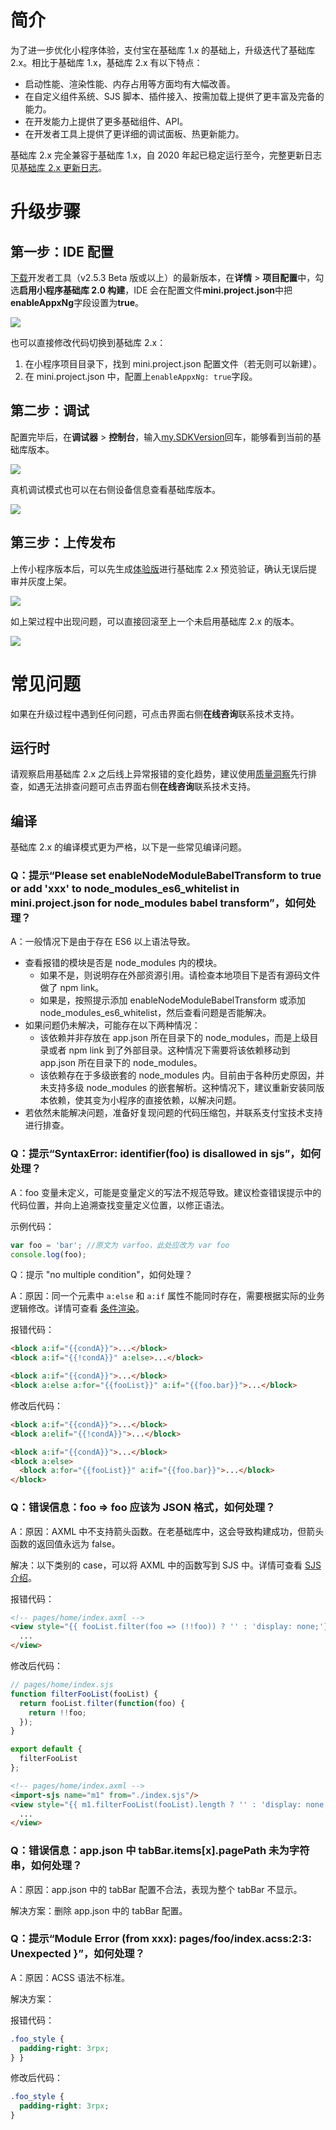 # 简介

为了进一步优化小程序体验，支付宝在基础库 1.x 的基础上，升级迭代了基础库 2.x。相比于基础库 1.x，基础库 2.x 有以下特点：
- 启动性能、渲染性能、内存占用等方面均有大幅改善。
- 在自定义组件系统、SJS 脚本、插件接入、按需加载上提供了更丰富及完备的能力。
- 在开发能力上提供了更多基础组件、API。
- 在开发者工具上提供了更详细的调试面板、热更新能力。

基础库 2.x 完全兼容于基础库 1.x，自 2020 年起已稳定运行至今，完整更新日志见[基础库 2.x 更新日志](https://opendocs.alipay.com/mini/ide/framework-changelog-v2)。

# 升级步骤

## 第一步：IDE 配置

[下载](https://opendocs.alipay.com/mini/ide/download)开发者工具（v2.5.3 Beta 版或以上）的最新版本，在**详情** > **项目配置**中，勾选**启用小程序基础库 2.0 构建**，IDE 会在配置文件**mini.project.json**中把**enableAppxNg**字段设置为**true**。

![](https://cdn.nlark.com/yuque/0/2022/png/179989/1661913069751-5f8fc1bf-502c-4f5f-99cc-b419abe54b75.png)

也可以直接修改代码切换到基础库 2.x：
1. 在小程序项目目录下，找到 mini.project.json 配置文件（若无则可以新建）。
2. 在 mini.project.json 中，配置上`enableAppxNg: true`字段。

## 第二步：调试

配置完毕后，在**调试器** > **控制台**，输入[my.SDKVersion](https://opendocs.alipay.com/mini/api/sdk-version)回车，能够看到当前的基础库版本。

![](https://cdn.nlark.com/yuque/0/2022/png/179989/1661913259721-57b20276-37ef-40d5-a561-49e3edb5b7cb.png)

真机调试模式也可以在右侧设备信息查看基础库版本。

![](https://cdn.nlark.com/yuque/0/2022/png/179989/1661913263656-207ca630-7aab-46c4-89a9-54a49ec7e3b4.png)

## 第三步：上传发布

上传小程序版本后，可以先生成[体验版](https://opendocs.alipay.com/mini/ide/beta)进行基础库 2.x 预览验证，确认无误后提审并灰度上架。

![](https://cdn.nlark.com/yuque/0/2022/png/179989/1661913537713-eecb28dc-d5e9-41c1-abee-debc99133ef7.png)

如上架过程中出现问题，可以直接回滚至上一个未启用基础库 2.x 的版本。

![](https://cdn.nlark.com/yuque/0/2022/png/179989/1661913542087-d8dc6788-7399-442a-aded-0dbfb8b57856.png)
# 常见问题

如果在升级过程中遇到任何问题，可点击界面右侧**在线咨询**联系技术支持。

## 运行时

请观察启用基础库 2.x 之后线上异常报错的变化趋势，建议使用[质量洞察](https://opendocs.alipay.com/mini/ide/quality-insight)先行排查，如遇无法排查问题可点击界面右侧**在线咨询**联系技术支持。

## 编译

基础库 2.x 的编译模式更为严格，以下是一些常见编译问题。

### Q：提示“Please set enableNodeModuleBabelTransform to true or add 'xxx' to node_modules_es6_whitelist in mini.project.json for node_modules babel transform”，如何处理？

A：一般情况下是由于存在 ES6 以上语法导致。
- 查看报错的模块是否是 node_modules 内的模块。
  - 如果不是，则说明存在外部资源引用。请检查本地项目下是否有源码文件做了 npm link。
  - 如果是，按照提示添加 enableNodeModuleBabelTransform 或添加 node_modules_es6_whitelist，然后查看问题是否能解决。
- 如果问题仍未解决，可能存在以下两种情况：
  - 该依赖并非存放在 app.json 所在目录下的 node_modules，而是上级目录或者 npm link 到了外部目录。这种情况下需要将该依赖移动到 app.json 所在目录下的 node_modules。
  - 该依赖存在于多级嵌套的 node_modules 内。目前由于各种历史原因，并未支持多级 node_modules 的嵌套解析。这种情况下，建议重新安装同版本依赖，使其变为小程序的直接依赖，以解决问题。
- 若依然未能解决问题，准备好复现问题的代码压缩包，并联系支付宝技术支持进行排查。

### Q：提示“SyntaxError: identifier(foo) is disallowed in sjs”，如何处理？

A：foo 变量未定义，可能是变量定义的写法不规范导致。建议检查错误提示中的代码位置，并向上追溯查找变量定义位置，以修正语法。

示例代码：

```JavaScript
var foo = 'bar'; //原文为 varfoo，此处应改为 var foo
console.log(foo);
```
Q：提示 "no multiple condition"，如何处理？

A：原因：同一个元素中 `a:else` 和 `a:if` 属性不能同时存在，需要根据实际的业务逻辑修改。详情可查看 [条件渲染](https://opendocs.alipay.com/mini/framework/conditional-render)。

报错代码：

```HTML
<block a:if="{{condA}}">...</block>
<block a:if="{{!condA}}" a:else>...</block>

<block a:if="{{condA}}">...</block>
<block a:else a:for="{{fooList}}" a:if="{{foo.bar}}">...</block>
```

修改后代码：

```HTML
<block a:if="{{condA}}">...</block>
<block a:elif="{{!condA}}">...</block>

<block a:if="{{condA}}">...</block>
<block a:else>
  <block a:for="{{fooList}}" a:if="{{foo.bar}}">...</block>
</block>
```
### Q：错误信息：foo => foo 应该为 JSON 格式，如何处理？

A：原因：AXML 中不支持箭头函数。在老基础库中，这会导致构建成功，但箭头函数的返回值永远为 false。

解决：以下类别的 case，可以将 AXML 中的函数写到 SJS 中。详情可查看 [SJS 介绍](https://opendocs.alipay.com/mini/framework/sjs)。

报错代码：

```HTML
<!-- pages/home/index.axml -->
<view style="{{ fooList.filter(foo => (!!foo)) ? '' : 'display: none;'}}">
  ...
</view>
```

修改后代码：

```JavaScript
// pages/home/index.sjs
function filterFooList(fooList) {
  return fooList.filter(function(foo) {
    return !!foo;
  });
}

export default {
  filterFooList
};
```

```HTML
<!-- pages/home/index.axml -->
<import-sjs name="m1" from="./index.sjs"/>
<view style="{{ m1.filterFooList(fooList).length ? '' : 'display: none;'}}">
  ...
</view>
```


### Q：错误信息：app.json 中 tabBar.items[x].pagePath 未为字符串，如何处理？

A：原因：app.json 中的 tabBar 配置不合法，表现为整个 tabBar 不显示。

解决方案：删除 app.json 中的 tabBar 配置。
### Q：提示“Module Error (from xxx): pages/foo/index.acss:2:3: Unexpected }”，如何处理？

A：原因：ACSS 语法不标准。

解决方案：

报错代码：

```CSS
.foo_style {
  padding-right: 3rpx;
} }
```

修改后代码：

```CSS
.foo_style {
  padding-right: 3rpx;
}
```
